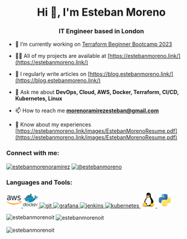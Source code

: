 <h1 align="center">Hi 👋, I'm Esteban Moreno</h1>
<h3 align="center">IT Engineer based in London</h3>

- 🔭 I’m currently working on [Terraform Beginner Bootcamp 2023](https://github.com/estebanmorenoit/terraform-beginner-bootcamp-2023)

- 👨‍💻 All of my projects are available at [https://estebanmoreno.link/](https://estebanmoreno.link/)

- 📝 I regularly write articles on [https://blog.estebanmoreno.link/](https://blog.estebanmoreno.link/)

- 💬 Ask me about **DevOps, Cloud, AWS, Docker, Terraform, CI/CD, Kubernetes, Linux**

- 📫 How to reach me **morenoramirezesteban@gmail.com**

- 📄 Know about my experiences [https://estebanmoreno.link/images/EstebanMorenoResume.pdf](https://estebanmoreno.link/images/EstebanMorenoResume.pdf)

<h3 align="left">Connect with me:</h3>
<p align="left">
<a href="https://linkedin.com/in/estebanmorenoramirez" target="blank"><img align="center" src="https://raw.githubusercontent.com/rahuldkjain/github-profile-readme-generator/master/src/images/icons/Social/linked-in-alt.svg" alt="estebanmorenoramirez" height="30" width="40" /></a>
<a href="https://hashnode.com/@estebanmoreno" target="blank"><img align="center" src="https://raw.githubusercontent.com/rahuldkjain/github-profile-readme-generator/master/src/images/icons/Social/hashnode.svg" alt="@estebanmoreno" height="30" width="40" /></a>
</p>

<h3 align="left">Languages and Tools:</h3>
<p align="left"> <a href="https://aws.amazon.com" target="_blank" rel="noreferrer"> <img src="https://raw.githubusercontent.com/devicons/devicon/master/icons/amazonwebservices/amazonwebservices-original-wordmark.svg" alt="aws" width="40" height="40"/> </a> <a href="https://www.docker.com/" target="_blank" rel="noreferrer"> <img src="https://raw.githubusercontent.com/devicons/devicon/master/icons/docker/docker-original-wordmark.svg" alt="docker" width="40" height="40"/> </a> <a href="https://git-scm.com/" target="_blank" rel="noreferrer"> <img src="https://www.vectorlogo.zone/logos/git-scm/git-scm-icon.svg" alt="git" width="40" height="40"/> </a> <a href="https://grafana.com" target="_blank" rel="noreferrer"> <img src="https://www.vectorlogo.zone/logos/grafana/grafana-icon.svg" alt="grafana" width="40" height="40"/> </a> <a href="https://www.jenkins.io" target="_blank" rel="noreferrer"> <img src="https://www.vectorlogo.zone/logos/jenkins/jenkins-icon.svg" alt="jenkins" width="40" height="40"/> </a> <a href="https://kubernetes.io" target="_blank" rel="noreferrer"> <img src="https://www.vectorlogo.zone/logos/kubernetes/kubernetes-icon.svg" alt="kubernetes" width="40" height="40"/> </a> <a href="https://www.linux.org/" target="_blank" rel="noreferrer"> <img src="https://raw.githubusercontent.com/devicons/devicon/master/icons/linux/linux-original.svg" alt="linux" width="40" height="40"/> </a> <a href="https://www.python.org" target="_blank" rel="noreferrer"> <img src="https://raw.githubusercontent.com/devicons/devicon/master/icons/python/python-original.svg" alt="python" width="40" height="40"/> </a> </p>

<p><img align="left" src="https://github-readme-stats.vercel.app/api/top-langs?username=estebanmorenoit&show_icons=true&locale=en&layout=compact" alt="estebanmorenoit" /></p>

<p>&nbsp;<img align="center" src="https://github-readme-stats.vercel.app/api?username=estebanmorenoit&show_icons=true&locale=en" alt="estebanmorenoit" /></p>

<p><img align="center" src="https://github-readme-streak-stats.herokuapp.com/?user=estebanmorenoit&" alt="estebanmorenoit" /></p>

